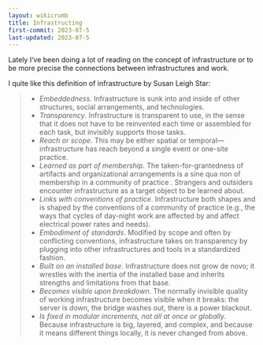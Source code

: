 ```yaml
---
layout: wikicrumb
title: Infrastructing
first-commit: 2023-07-5
last-updated: 2023-07-5
---
```


Lately I‘ve been doing a lot of reading on the concept of infrastructure or to be more precise the connections between infrastructures and work.

I quite like this definition of infrastructure by Susan Leigh Star:

> - *Embeddedness*. Infrastructure is sunk into and inside of other structures, social arrangements, and technologies.
> - *Transparency*. Infrastructure is transparent to use, in the sense that it does not have to be reinvented each time or assembled for each task, but invisibly supports those tasks.
> - *Reach or scope*. This may be either spatial or temporal—infrastructure has reach beyond a single event or one-site practice.
> - *Learned as part of membership*. The taken-for-grantedness of artifacts and organizational arrangements is a sine qua non of membership in a community of practice . Strangers and outsiders encounter infrastructure as a target object to be learned about.
> - *Links with conventions of practice*. Infrastructure both shapes and is shaped by the conventions of a community of practice (e.g., the ways that cycles of day-night work are affected by and affect electrical power rates and needs).
> - *Embodiment of standards*. Modified by scope and often by conflicting conventions, infrastructure takes on transparency by plugging into other infrastructures and tools in a standardized fashion.
> - *Built on an installed base*. Infrastructure does not grow de novo; it wrestles with the inertia of the installed base and inherits strengths and limitations from that base.
> - *Becomes visible upon breakdown*. The normally invisible quality of working infrastructure becomes visible when it breaks: the server is down, the bridge washes out, there is a power blackout.
> - *Is fixed in modular increments, not all at once or globally*. Because infrastructure is big, layered, and complex, and because it means different things locally, it is never changed from above.